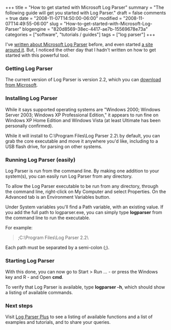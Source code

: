 +++
title = "How to get started with Microsoft Log Parser"
summary = "The following guide will get you started with Log Parser."
draft = false
comments = true
date = "2008-11-07T14:50:00-06:00"
modified = "2008-11-07T14:49:55-06:00"
slug = "How-to-get-started-with-Microsoft-Log-Parser"
blogengine = "820d8569-38ec-4417-ae7b-15569678e73a"
categories = ["software", "tutorials / guides"]
tags = ["log parser"]
+++

<p>
I&#39;ve <a href="/words/?tag=/log+parser">written about Microsoft Log Parser</a> before, and even started <a href="http://logparserplus.com/">a site around it</a>. But, I noticed the other day that I hadn&#39;t written on how to get started with this powerful tool. 
</p>
<h3>Getting Log Parser</h3>
<p>
The current version of Log Parser is version 2.2, which you can <a href="http://www.microsoft.com/technet/scriptcenter/tools/logparser/default.mspx" target="_blank">download from Microsoft</a>. 
</p>
<h3>Installing Log Parser</h3>
<p>
While it says&nbsp;supported operating systems are&nbsp;&quot;Windows 2000; Windows Server 2003; Windows XP Professional Edition,&quot; it appears to run fine on Windows XP Home Edition and Windows Vista (at least Ultimate has been personally confirmed). 
</p>
<p>
While it will install to C:\Program Files\Log Parser 2.2\ by default, you can grab the core executable&nbsp;and move&nbsp;it anywhere you&#39;d like, including to a USB flash drive, for parsing on other systems. 
</p>
<h3>Running Log Parser (easily)</h3>
<p>
Log Parser is run from the command line. By making one addition to your system(s), you can easily run Log Parser from any directory. 
</p>
<p>
To allow the Log Parser executable to be run from any directory, through the command line, right-click on My Computer and select Properties. On the Advanced tab is an Environment Variables button. 
</p>
<p>
Under System variables you&#39;ll find a Path variable, with an existing value. If you add the full path to logparser.exe, you can simply type <strong>logparser</strong> from the command line to&nbsp;run the executable. 
</p>
<p>
For example: 
</p>
<blockquote>
	<p>
	;C:\Program Files\Log Parser 2.2\&nbsp; 
	</p>
</blockquote>
<div class="note">
<p>
Each path must be separated by a semi-colon (;). 
</p>
</div>
<h3>Starting Log Parser</h3>
<p>
With this done, you can now&nbsp;go to Start &gt; Run ...&nbsp;- or press&nbsp;the Windows key and&nbsp;R&nbsp;- and Open <strong>cmd</strong>. 
</p>
<p>
To verify that Log Parser is available, type <strong>logparser -h</strong>, which should show a listing of available commands.
</p>
<h3>Next steps</h3>
<p>
Visit <a href="http://logparserplus.com/">Log Parser Plus</a> to see a listing of available functions and a list of examples and tutorials, and to share your queries.
</p>

